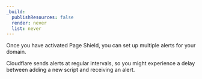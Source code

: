 ```yaml
---
_build:
  publishResources: false
  render: never
  list: never
---
```


Once you have activated Page Shield, you can set up multiple alerts for your domain.

Cloudflare sends alerts at regular intervals, so you might experience a delay between adding a new script and receiving an alert.
